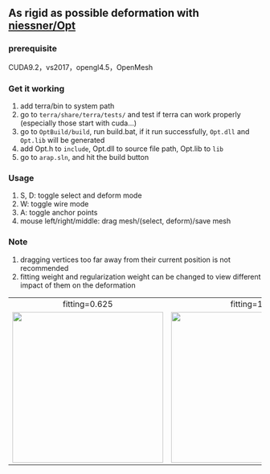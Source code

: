 ## As rigid as possible deformation with  [niessner/Opt](https://github.com/niessner/Opt)

### prerequisite

CUDA9.2，vs2017，opengl4.5，OpenMesh

### Get it working

1. add terra/bin to system path
2. go to `terra/share/terra/tests/` and test if terra can work properly (especially those start with cuda...)
3. go to `OptBuild/build`, run build.bat, if it run successfully, `Opt.dll` and `Opt.lib` will be generated
4. add Opt.h to `include`, Opt.dll to source file path, Opt.lib to `lib`
5. go to `arap.sln`, and hit the build button

### Usage

1. S, D: toggle select and deform mode
2. W: toggle wire mode
3. A: toggle anchor points
4. mouse left/right/middle: drag mesh/(select, deform)/save mesh

### Note

1. dragging vertices too far away from their current position is not recommended
2. fitting weight and regularization weight can be changed to view different impact of them on the deformation
<!-- <img src = "https://i.imgur.com/5rRk8pQ.gif">-->

<table style="text-align:center">
     <tr>
        <td>
            fitting=0.625
        </td>
        <td>
            fitting=1
        </td>
    </tr>
    <tr>
        <td>
            <img src="https://i.imgur.com/zjkJxL3.gif" width="300px" height="300px"/>
        </td>
        <td>
            <img src  ="https://i.imgur.com/GtoinH3.gif" width="300px" height="300px" >
        </td>
    </tr>
</table>



